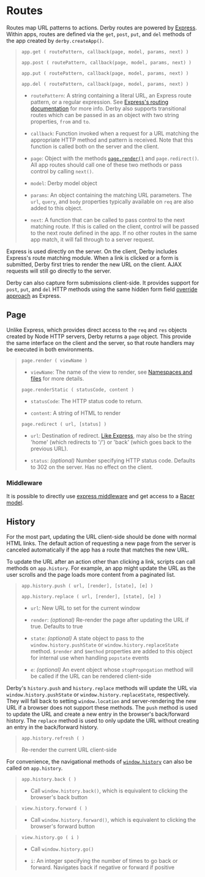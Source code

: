 # Routes

Routes map URL patterns to actions. Derby routes are powered by [Express](https://expressjs.com/). Within apps, routes are defined via the `get`, `post`, `put`, and `del` methods of the app created by `derby.createApp()`.

> `app.get ( routePattern, callback(page, model, params, next) )`
>
> `app.post ( routePattern, callback(page, model, params, next) )`
>
> `app.put ( routePattern, callback(page, model, params, next) )`
>
> `app.del ( routePattern, callback(page, model, params, next) )`
>
> * `routePattern`: A string containing a literal URL, an Express route pattern, or a regular expression. See [Express's routing documentation](https://expressjs.com/guide/routing.html) for more info. Derby also supports transitional routes which can be passed in as an object with two string properties, `from` and `to`.
>
> * `callback`: Function invoked when a request for a URL matching the appropriate HTTP method and pattern is received. Note that this function is called both on the server and the client.
>
> * `page`: Object with the methods [`page.render()`](#pagerender)  and `page.redirect()`. All app routes should call one of these two methods or pass control by calling `next()`.
>
> * `model`: Derby model object
>
> * `params`: An object containing the matching URL parameters. The `url`, `query`, and `body` properties typically available on `req` are also added to this object.
>
> * `next`: A function that can be called to pass control to the next matching route. If this is called on the client, control will be passed to the next route defined in the app. If no other routes in the same app match, it will fall through to a server request.

Express is used directly on the server. On the client, Derby includes Express's route matching module. When a link is clicked or a form is submitted, Derby first tries to render the new URL on the client. AJAX requests will still go directly to the server.

Derby can also capture form submissions client-side. It provides support for `post`, `put`, and `del` HTTP methods using the same hidden form field [override approach](https://expressjs.com/guide.html#http-methods) as Express.

## Page

Unlike Express, which provides direct access to the `req` and `res` objects created by Node HTTP servers, Derby returns a `page` object. This provide the same interface on the client and the server, so that route handlers may be executed in both environments.

> `page.render ( viewName )`
>
> * `viewName`: The name of the view to render, see [Namespaces and files](../views/namespaces-and-files) for more details.
>
>
> `page.renderStatic ( statusCode, content )`
>
> * `statusCode`: The HTTP status code to return.
>
> * `content`: A string of HTML to render
>
> `page.redirect ( url, [status] )`
>
> * `url`: Destination of redirect. [Like Express][expressRedirect], may also be the string 'home' (which redirects to '/') or 'back' (which goes back to the previous URL).
>
> * `status`: *(optional)* Number specifying HTTP status code. Defaults to 302 on the server. Has no effect on the client.

[expressRedirect]: https://expressjs.com/guide.html#res.redirect()


### Middleware

It is possible to directly use [express middleware](https://expressjs.com/guide/using-middleware.html) and get access to a [Racer model](../models#methods).


## History

For the most part, updating the URL client-side should be done with normal HTML links. The default action of requesting a new page from the server is canceled automatically if the app has a route that matches the new URL.

To update the URL after an action other than clicking a link, scripts can call methods on `app.history`. For example, an app might update the URL as the user scrolls and the page loads more content from a paginated list.

> `app.history.push ( url, [render], [state], [e] )`
>
> `app.history.replace ( url, [render], [state], [e] )`
>
> * `url`: New URL to set for the current window
>
> * `render`: *(optional)* Re-render the page after updating the URL if true. Defaults to true
>
> * `state`: *(optional)* A state object to pass to the `window.history.pushState` or `window.history.replaceState` method. `$render` and `$method` properties are added to this object for internal use when handling `popstate` events
>
> * `e`: *(optional)* An event object whose `stopPropogation` method will be called if the URL can be rendered client-side

Derby's `history.push` and `history.replace` methods will update the URL via `window.history.pushState` or `window.history.replaceState`, respectively. They will fall back to setting `window.location` and server-rendering the new URL if a browser does not support these methods. The `push` method is used to update the URL and create a new entry in the browser's back/forward history. The `replace` method is used to only update the URL without creating an entry in the back/forward history.

> `app.history.refresh ( )`
>
> Re-render the current URL client-side

For convenience, the navigational methods of [`window.history`](https://developer.mozilla.org/en/DOM/window.history) can also be called on `app.history`.

> `app.history.back ( )`
>
> * Call `window.history.back()`, which is equivalent to clicking the browser's back button

> `view.history.forward ( )`
>
> * Call `window.history.forward()`, which is equivalent to clicking the browser's forward button

> `view.history.go ( i )`
>
> * Call `window.history.go()`
>
> * `i`: An integer specifying the number of times to go back or forward. Navigates back if negative or forward if positive
